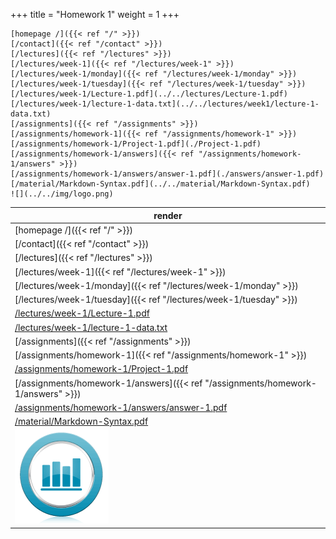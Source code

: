 +++
title = "Homework 1"
weight = 1
+++


```
[homepage /]({{< ref "/" >}})
[/contact]({{< ref "/contact" >}})
[/lectures]({{< ref "/lectures" >}})
[/lectures/week-1]({{< ref "/lectures/week-1" >}})
[/lectures/week-1/monday]({{< ref "/lectures/week-1/monday" >}})
[/lectures/week-1/tuesday]({{< ref "/lectures/week-1/tuesday" >}})
[/lectures/week-1/Lecture-1.pdf](../../lectures/Lecture-1.pdf)
[/lectures/week-1/lecture-1-data.txt](../../lectures/week1/lecture-1-data.txt)
[/assignments]({{< ref "/assignments" >}})
[/assignments/homework-1]({{< ref "/assignments/homework-1" >}})
[/assignments/homework-1/Project-1.pdf](./Project-1.pdf)
[/assignments/homework-1/answers]({{< ref "/assignments/homework-1/answers" >}})
[/assignments/homework-1/answers/answer-1.pdf](./answers/answer-1.pdf)
[/material/Markdown-Syntax.pdf](../../material/Markdown-Syntax.pdf)
![](../../img/logo.png)
```

| render |
| -- |
| [homepage /]({{< ref "/" >}}) |
| [/contact]({{< ref "/contact" >}}) |
| [/lectures]({{< ref "/lectures" >}}) |
| [/lectures/week-1]({{< ref "/lectures/week-1" >}}) |
| [/lectures/week-1/monday]({{< ref "/lectures/week-1/monday" >}}) |
| [/lectures/week-1/tuesday]({{< ref "/lectures/week-1/tuesday" >}}) |
| [/lectures/week-1/Lecture-1.pdf](../../Lecture-1.pdf) |
| [/lectures/week-1/lecture-1-data.txt](../../lecture-1-data.txt) |
| [/assignments]({{< ref "/assignments" >}}) |
| [/assignments/homework-1]({{< ref "/assignments/homework-1" >}}) |
| [/assignments/homework-1/Project-1.pdf](./Project-1.pdf) |
| [/assignments/homework-1/answers]({{< ref "/assignments/homework-1/answers" >}}) |
| [/assignments/homework-1/answers/answer-1.pdf](./answers/answer-1.pdf) |
| [/material/Markdown-Syntax.pdf](../../material/Markdown-Syntax.pdf) |
| ![](../../img/logo.png) |

